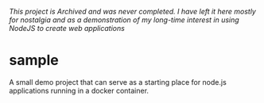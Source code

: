 *This project is Archived and was never completed. I have left it here mostly for nostalgia and as a demonstration of my long-time interest in using NodeJS to create web applications*

# sample
A small demo project that can serve as a starting place for node.js applications
running in a docker container.
